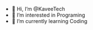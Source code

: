 - 👋 Hi, I’m @KaveeTech
- 👀 I’m interested in Programing
- 🌱 I’m currently learning Coding

<!---
KaveeTech/KaveeTech is a ✨ special ✨ repository because its `README.md` (this file) appears on your GitHub profile.
You can click the Preview link to take a look at your changes.
--->
